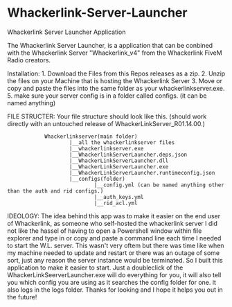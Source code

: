# Whackerlink-Server-Launcher
Whackerlink Server Launcher Application


The Whackerlink Server Launcher, is a application that can be conbined with the Whackerlink Server "Whackerlink_v4" from the Whackerlink FiveM Radio creators.

Installation:
              1. Download the Files from this Repos releases as a zip.
              2. Unzip the files on your Machine that is hosting the Whackerlink Server
              3. Move or copy and paste the files into the same folder as your whackerlinkserver.exe.
              5. make sure your server config is in a folder called configs. (it can be named anything)

FILE STRUCTER:
              Your file structure should look like this. (should work directly with an untouched release of WhackerLinkServer_R01.14.00.)

                Whackerlinkserver(main folder)
                        |__all the whackerlinkserver files
                        |__whackerlinkserver.exe
                        |__WhackerlinkServerLauncher.deps.json
                        |__WhackerLinkServerLauncher.dll
                        |__WhackerLinkServerLauncher.exe
                        |__WhackerLinkServerLauncher.runtimeconfig.json
                        |__configs(folder)
                                |__config.yml (can be named anything other than the auth and rid configs.)
                                |__auth_keys.yml
                                |__rid_acl.yml
                                
IDEOLOGY:
          The idea behind this app was to make it easier on the end user of Whackerlink, as someone who self-hosted the whackerlink server I did not like the hassel of having to open a
          Powershell window within file explorer and type in or copy and paste a command line each time I needed to start the W.L. server. This wasn't very oftem but there was time like when my
          machine needed to update and restart or there was an outage of some sort, just any reason the server instance would be terminated. So I built this application to make it easier to start.
          Just a doubleclick of the WhackerLinkSeerverLauncher.exe will do everything for you, it will also tell you which config you are using as it searches the config folder for one. it also logs
          in the logs folder. Thanks for looking and I hope it helps you out in the future!
